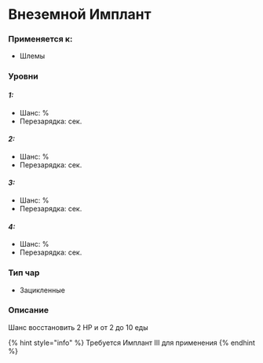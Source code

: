 # Внеземной Имплант

### Применяется к:

* Шлемы

### Уровни

#### _1:_&#x20;

* Шанс: %
* Перезарядка:  сек.

#### _2:_

* Шанс: %
* Перезарядка:  сек.&#x20;

#### _3:_&#x20;

* Шанс: %
* Перезарядка:  сек.

#### _4:_

* Шанс: %
* Перезарядка:  сек.&#x20;

### Тип чар

* Зацикленные

### Описание&#x20;

Шанс восстановить 2 HP и от 2 до 10 еды

{% hint style="info" %}
Требуется Имплант III для применения
{% endhint %}
